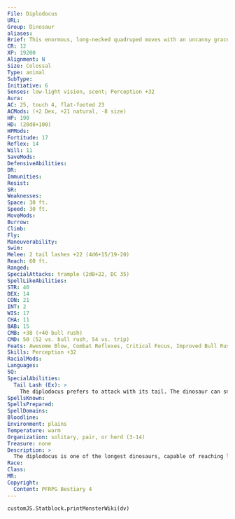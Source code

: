 ```yaml
---
File: Diplodocus
URL: 
Group: Dinosaur
aliases: 
Brief: This enormous, long-necked quadruped moves with an uncanny grace, holding its lengthy, whiplike tail out level behind it.
CR: 12
XP: 19200
Alignment: N
Size: Colossal
Type: animal
SubType: 
Initiative: 6
Senses: low-light vision, scent; Perception +32
Aura: 
AC: 25, touch 4, flat-footed 23
ACMods: (+2 Dex, +21 natural, -8 size)
HP: 190
HD: (20d8+100)
HPMods: 
Fortitude: 17
Reflex: 14
Will: 11
SaveMods: 
DefensiveAbilities: 
DR: 
Immunities: 
Resist: 
SR: 
Weaknesses: 
Space: 30 ft.
Speed: 30 ft.
MoveMods: 
Burrow: 
Climb: 
Fly: 
Maneuverability: 
Swim: 
Melee: 2 tail lashes +22 (4d6+15/19-20)
Reach: 60 ft.
Ranged: 
SpecialAttacks: trample (2d8+22, DC 35)
SpellLikeAbilities: 
STR: 40
DEX: 14
CON: 21
INT: 2
WIS: 17
CHA: 11
BAB: 15
CMB: +38 (+40 bull rush)
CMD: 50 (52 vs. bull rush, 54 vs. trip)
Feats: Awesome Blow, Combat Reflexes, Critical Focus, Improved Bull Rush, Improved Critical (tail lash), Improved Initiative, Iron Will, Power Attack, Skill Focus (Perception), Staggering Critical
Skills: Perception +32
RacialMods: 
Languages: 
SQ: 
SpecialAbilities:
  Tail Lash (Ex): >
    The diplodocus prefers to attack with its tail. The dinosaur can snap its incredibly long tail with surprising speed like an enormous whip-this is a primary attack that deals bludgeoning and slashing damage. A diplodocus can make two separate attacks with its tail lash as a full-attack action.
SpellsKnown: 
SpellsPrepared: 
SpellDomains: 
Bloodline: 
Environment: plains
Temperature: warm
Organization: solitary, pair, or herd (3-14)
Treasure: none
Description: >
  The diplodocus is one of the longest dinosaurs, capable of reaching lengths of 100 feet or more. Much of this length is taken up by the diplodocus's tremendously powerful whiplike tail, a devastating weapon capable of striking at a considerable range.  Diplodocus Companions  Starting Statistics: Size Medium; Speed 30 ft.; AC +6 natural armor; Attack tail (1d8); Ability Scores Str 10, Dex 14, Con 10, Int 2, Wis 12, Cha 10; SQ low-light vision, scent.  7th-level Advancement: Size Large; AC +3 natural armor; Attack tail (2d6); Ability Scores Str +6, Con +4; SQ tail lash.
Race: 
Class: 
MR: 
Copyright:
  Content: PFRPG Bestiary 4
---
```

```dataviewjs
customJS.Statblock.printMonsterWiki(dv)
```
